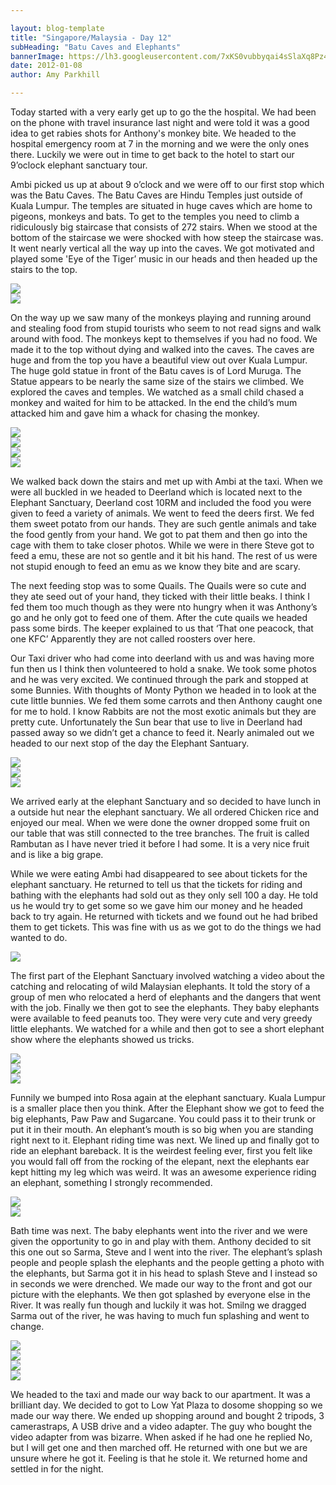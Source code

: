 ```yaml
---

layout: blog-template
title: "Singapore/Malaysia - Day 12"
subHeading: "Batu Caves and Elephants"
bannerImage: https://lh3.googleusercontent.com/7xKS0vubbyqai4sSlaXq8Pz4j1MS68ISDAxyk2-SHc8Ng6gACGMBUDdastHfHCOxNS-VdJWQjj5yLrxa5Zk4xbS7Ri8_RCeLGyKRNJZCUyX1Cpv2Ou93sg0-z1EX82httuGbdvSGtQ
date: 2012-01-08
author: Amy Parkhill

---
```


Today started with a very early get up to go the the hospital. We had been on the phone with travel insurance last night and were told it was a good idea to get rabies shots for Anthony's monkey bite. We headed to the hospital emergency room at 7 in the morning and we were the only ones there. Luckily we were out in time to get back to the hotel to start our 9’oclock elephant sanctuary tour.

Ambi picked us up at about 9 o’clock and we were off to our first stop which was the Batu Caves. The Batu Caves are Hindu Temples just outside of Kuala Lumpur. The temples are situated in huge caves which are home to pigeons, monkeys and bats. To get to the temples you need to climb a ridiculously big staircase that consists of 272 stairs. When we stood at the bottom of the staircase we were shocked with how steep the staircase was. It went nearly vertical all the way up into the caves. We got motivated and played some 'Eye of the Tiger’ music in our heads and then headed up the stairs to the top. 

<div class="center-image"><img src="https://lh3.googleusercontent.com/_mYi776FRqLw9FaH1jE_R5vQe09xWt9lTzBYbI_L8HXIxYO1Rfvk1GBVTdEvc1sRJWYDUPW564e1MCHs204WLPw1wyG9iMEZdxdV9rMe7ETGaNXKZioXqpwoH6WuBgAS7qElObRlrA" /></div>
<div class="center-image"><img src="https://lh3.googleusercontent.com/BZprw4uSUKfRMVpgLDn0eNzuFJVb8RaRExX-tW459NxKnUUGBxfqZLtLnQQRM8d-nXO5PZ82_OHTvHGkTw9WNz1woXLvk9FUx0CDHjtN7-kE01RyKsjzyBXWrvQgcAYeNbWthh2PXw" /></div>

On the way up we saw many of the monkeys playing and running around and stealing food from stupid tourists who seem to not read signs and walk around with food. The monkeys kept to themselves if you had no food. We made it to the top without dying and walked into the caves. The caves are huge and from the top you have a beautiful view out over Kuala Lumpur. The huge gold statue in front of the Batu caves is of Lord Muruga. The Statue appears to be nearly the same size of the stairs we climbed. We explored the caves and temples. We watched as a small child chased a monkey and waited for him to be attacked. In the end the child’s mum attacked him and gave him a whack for chasing the monkey.

<div class="center-image"><img src="https://lh3.googleusercontent.com/lt8hUxStEpNU9Md5M0jqvtYcSVmNYbS2GcDkzgNluIcu-pcFFBy6mXu-e08F_n1yFNb8OVE0Kt6obJa3g4vwMDbA-qP3GqKLG3F0czZk8yAez5jD07PM-cfpYfUlK68Xml-T5HZ2uQ" /></div>
<div class="center-image"><img src="https://lh3.googleusercontent.com/0JFmzY8gMoFttZXTIVs4GAYsFuOkSLXfHNzv_xWWGx1CGxu2Ao2kfyHWGEg6uwjVysjgUat8kUDGYLaXNhPPsxIeopm93LoAMXWGzWaEbfKS6qLeLkkcVqAuExNXR-tYfFke5sfKXw" /></div>
<div class="center-image"><img src="https://lh3.googleusercontent.com/Ik7GkLDjQomrPQGcIYaNeVZR7jrGStxYY55XILacS2iRv_utMmr0qNLra38Qnf_pU1LcoZ8RbhO8zox3it_l4-ALKURRNjnDXHJ7iNPVZMTuXatRrb2M1tkRsPezKx9az765aP4y1A" /></div>
<div class="center-image"><img src="http://images.travelpod.com/users/amynp/4.1326109076.view-from-the-top.jpg" /></div>

We walked back down the stairs and met up with Ambi at the taxi. When we were all buckled in we headed to Deerland which is located next to the Elephant Sanctuary, Deerland cost 10RM and included the food you were given to feed a variety of animals. We went to feed the deers first. We fed them sweet potato from our hands. They are such gentle animals and take the food gently from your hand. We got to pat them and then go into the cage with them to take closer photos. While we were in there Steve got to feed a emu, these are not so gentle and it bit his hand. The rest of us were not stupid enough to feed an emu as we know they bite and are scary. 

The next feeding stop was to some Quails. The Quails were so cute and they ate seed out of your hand, they ticked with their little beaks. I think I fed them too much though as they were nto hungry when it was Anthony’s go and he only got to feed one of them. After the cute quails we headed pass some birds. The keeper explained to us that ‘That one peacock, that one KFC’ Apparently they are not called roosters over here. 

Our Taxi driver who had come into deerland with us and was having more fun then us I think then volunteered to hold a snake. We took some photos and he was very excited. We continued through the park and stopped at some Bunnies. With thoughts of Monty Python we headed in to look at the cute little bunnies. We fed them some carrots and then Anthony caught one for me to hold. I know Rabbits are not the most exotic animals but they are pretty cute. Unfortunately the Sun bear that use to live in Deerland had passed away so we didn’t get a chance to feed it. Nearly animaled out we headed to our next stop of the day the Elephant Santuary.

<div class="center-image"><img src="https://lh3.googleusercontent.com/w8O19qIXhQU3UFjwJI-ODPduDE5GStz9K32i97mbzya2fzlJt0vDjP6tTaEW_10tNrGdzmJrhju7xB-dbTqpqPM62hv3CwbVQkEo41XwdOYiLgBq3Nrl9mYX4ub5GvIFHS-psPZKrA" /></div>
<div class="center-image"><img src="https://lh3.googleusercontent.com/oASyJrBBxhvPOlWL4BUGf60LW0vczAz4ifU3v-VOO63iBJjhBwOSmyNnDOLSvlkvP3SPJBYxAnIMIfLKT0FrenA62f7X8IIWfu-wDYDtY2pDLPDyofeIix6ftDDgVealPLSmZ7go_w" /></div>
<div class="center-image"><img src="https://lh3.googleusercontent.com/4hIDSgKlKiZrhwomQrVzpsufI9d5_Nu6APk1kh---SRIsfFgfSYWXAgtH5crOYwTuv0HLBzwWYCh4SN7G4gaZGGqIRwqo7G60zWFYcqU4Ldbb8rImX7hqQ2u-hkj3iQq8NrAT4kw3A" /></div>

We arrived early at the elephant Sanctuary and so decided to have lunch in a outside hut near the elephant sanctuary. We all ordered Chicken rice and enjoyed our meal. When we were done the owner dropped some fruit on our table that was still connected to the tree branches. The fruit is called Rambutan as I have never tried it before I had some. It is a very nice fruit and is like a big grape. 

While we were eating Ambi had disappeared to see about tickets for the elephant sanctuary. He returned to tell us that the tickets for riding and bathing with the elephants had sold out as they only sell 100 a day. He told us he would try to get some so we gave him our money and he headed back to try again. He returned with tickets and we found out he had bribed them to get tickets. This was fine with us as we got to do the things we had wanted to do. 

<div class="center-image"><img src="https://lh3.googleusercontent.com/vGpMIm2W42Pai9aet9LaYGcL7dzL1S0j6QQtP9SXxSdt4EA09qqRxvusHJ5tWc9PHYJApwa62YFGaG8nHuH0BHO69cMEQ2H5Hnh599IC-xj7nKToG5Mb6NSho5gvWHxPlsjT08J8sg" /></div>


The first part of the Elephant Sanctuary involved watching a video about the catching and relocating of wild Malaysian elephants. It told the story of a group of men who relocated a herd of elephants and the dangers that went with the job. Finally we then got to see the elephants. They baby elephants were available to feed peanuts too. They were very cute and very greedy little elephants. We watched for a while and then got to see a short elephant show where the elephants showed us tricks. 

<div class="center-image"><img src="https://lh3.googleusercontent.com/IFNKpjX07otkTJZMEFxHaXcqx4B73lRIug7MVPV0SaG0h5xN8qHACuIlbi7mW0Zw-vvyNisTCKIBLd3XXKvIf6smTL-vR0YtcrI1Fwv6cUln0eGnxYQhloJRd6-Zs_3CugpVHwx5ug" /></div>
<div class="center-image"><img src="https://lh3.googleusercontent.com/9U6y62f1j4SAe7S_XDGOMrNX6NXj37IIqigqw0CKAWSc1ekvrjoruoUE8ndvQA0oZqoWtb3F2CLSbgHB_1x9EhFm7WUtfgSxmtN8YrJPIQpLCixsNKty0QQ3XRHbeyaJB5LnvUkeBg" /></div>
<div class="center-image"><img src="https://lh3.googleusercontent.com/w3D7WHWDmFgdg_dRM_nv1e8R6hjEBiixqe683qnHYrzv37LLXnKeG53YSWIL2iZXsgbfYNWC3EvqlHcmZh0xrQ8zOxCUotmc6JZR0Gd1AP9xNMqpg3T6WEvR7NjmrdL8_kcYY94aBQ" /></div>


Funnily we bumped into Rosa again at the elephant sanctuary. Kuala Lumpur is a smaller place then you think. After the Elephant show we got to feed the big elephants, Paw Paw and Sugarcane. You could pass it to their trunk or put it in their mouth. An elephant’s mouth is so big when you are standing right next to it. Elephant riding time was next. We lined up and finally got to ride an elephant bareback. It is the weirdest feeling ever, first you felt like you would fall off from the rocking of the elepant, next the elephants ear kept hitting my leg which was weird. It was an awesome experience riding an elephant, something I strongly recommended. 

<div class="center-image"><img src="https://lh3.googleusercontent.com/CXMBHdqHnYW2LKln4aYrbQP8Dn7ia_muc30LZMbfXww-6OcMBL-9u0PVE9eqSDioVa0jLLEshvcyFQ-Xc897Fz_S6WBr_3rWahefSrRLd74dDR2PavGaSTEfBz0NSpeVoN3Mdjgjng" /></div>
<div class="center-image"><img src="https://lh3.googleusercontent.com/hJ86UEqkbez09E4o84EK0dJ8UiL7L9e4-DaSZDDU4JQ7jS-VODh4i90Sh5v3Uj5QWRdRDl-41Be_kOj2g7vy_B_ovyRlWZ_Fw6jO4lquPaliM7tieqUjF3Ej5_i256CIuIW71XvGvA" /></div>

Bath time was next. The baby elephants went into the river and we were given the opportunity to go in and play with them. Anthony decided to sit this one out so Sarma, Steve and I went into the river. The elephant’s splash people and people splash the elephants and the people getting a photo with the elephants, but Sarma got it in his head to splash Steve and I instead so in seconds we were drenched. We made our way to the front and got our picture with the elephants. We then got splashed by everyone else in the River. It was really fun though and luckily it was hot. Smilng we dragged Sarma out of the river, he was having to much fun splashing and went to change.

<div class="center-image"><img src="https://lh3.googleusercontent.com/eQXlpD2PXMOe6mB1FU-4IIBfj1pKTasX0hpJ1m8xpGiEN88JW2u77TljcuILRfGVlzpFq1682OL8pSNUP1P6Aj507bF3VU1-kTKGbLlPbuWRHn4duXFX685IzKgHVx-cSz5XKaLKzA" /></div>
<div class="center-image"><img src="https://lh3.googleusercontent.com/B_i_WTA6RQZ8o5X1sQYpdWEF67Esm2g1d4k4YRJMBWzxIpq4wrYnQBCiE4xOPZLBEr8CzOGBGri8QIz_Qkr3f7SzBF3_p2OXF16Xn8SAEyTpfe0tCzBBGtAnhxHwfBNYjZpGWI62eA" /></div>
<div class="center-image"><img src="https://lh3.googleusercontent.com/N9CMB4nDW3wlT69M6aY3jnrWtv4V002-pDknFjZKNmb5cVUSDVhqj-W543yn3C8ZPUKmLqhaQdgWf_1vBd74tpgJik9DT4MCUn9rZl8isYwOrSYIiWFMRjua4tNG_t6b-zVJILcnGg" /></div>
<div class="center-image"><img src="https://lh3.googleusercontent.com/yNcEdpueNboUFpoH28gLBpLTjogfYzTY4Sq9nTaMKOeQ6SYBh89z0ArgGBxQJ8WXGwZ13u_8536ohFI-xp7gaeG2H9maR3x0n5z7zC1_4nPAifEzGq00SH-6OhXWh0r-wShBfWB3CQ" /></div>

We headed to the taxi and made our way back to our apartment. It was a brilliant day. We decided to got to Low Yat Plaza to dosome shopping so we made our way there. We ended up shopping around and bought 2 tripods, 3 camerastraps, A USB drive and a video adapter. The guy who bought the video adapter from was bizarre. When asked if he had one he replied No, but I will get one and then marched off. He returned with one but we are unsure where he got it. Feeling is that he stole it. We returned home and settled in for the night.